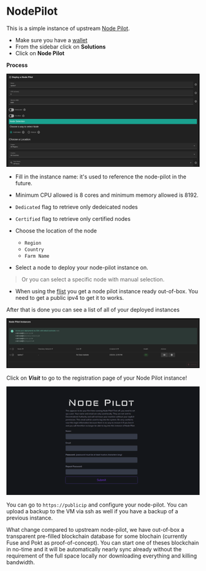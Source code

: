 # NodePilot

This is a simple instance of upstream [Node Pilot](https://nodepilot.tech).

- Make sure you have a [wallet](../wallet_connector.md)
- From the sidebar click on **Solutions**
- Click on **Node Pilot**

__Process__

![ ](./img/solutions_nodepilot.png)

- Fill in the instance name: it's used to reference the node-pilot in the future.

- Minimum CPU allowed is 8 cores and minimum memory allowed is 8192.

- `Dedicated` flag to retrieve only dedeicated nodes 
- `Certified` flag to retrieve only certified nodes 

- Choose the location of the node
   - `Region`
   - `Country`
   - `Farm Name`
- Select a node to deploy your node-pilot instance on.

> Or you can select a specific node with manual selection.

- When using the [flist](https://hub.grid.tf/tf-official-vms/node-pilot-zdbfs.flist) you get a node pilot instance ready out-of-box. You need to get a public ipv4 to get it to works.

After that is done you can see a list of all of your deployed instances

![ ](./img/nodeP_2.png)

Click on ***Visit*** to go to the registration page of your Node Pilot instance!

![ ](./img/nodePilot_3.png)

You can go to `https://publicip` and configure your node-pilot. You can upload a backup to the VM via ssh as well if you have a backup of a previous instance.

What change compared to upstream node-pilot, we have out-of-box a transparent pre-filled blockchain database for some blochain (currently Fuse and Pokt as proof-of-concept). You can start one of theses blockchain in no-time and it will be automatically nearly sync already without the requirement of the full space locally nor downloading everything and killing bandwidth.
